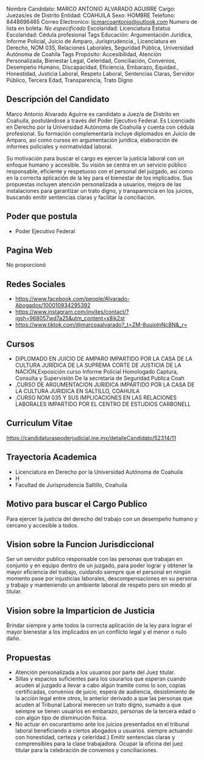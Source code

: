Nombre Candidato: MARCO ANTONIO ALVARADO AGUIRRE
Cargo: Juezas/es de Distrito
Entidad: COAHUILA
Sexo: HOMBRE
Telefono: 8448696465
Correo Electronico: licmarcoantonio@outlook.com
Numero de lista en boleta: *No especificado*
Escolaridad: Licenciatura
Estatus Escolaridad: Cédula profesional
Tags Educación: Argumentación Jurídica, Informe Policial, Juicio de Amparo, Jurisprudencia., Licenciatura en Derecho, NOM 035, Relaciones Laborales, Seguridad Pública, Universidad Autónoma de Coahila
Tags Propósito: Accesibilidad, Atención Personalizada, Bienestar Legal, Celeridad, Conciliación, Convenios, Desempeño Humano, Discapacidad, Eficiencia, Embarazo, Equidad., Honestidad, Justicia Laboral, Respeto Laboral, Sentencias Claras, Servidor Público, Tercera Edad, Transparencia, Trato Digno


## Descripción del Candidato 

Marco Antonio Alvarado Aguirre es candidato a Juez/a de Distrito en Coahuila, postulándose a través del Poder Ejecutivo Federal. Es Licenciado en Derecho por la Universidad Autónoma de Coahuila y cuenta con cédula profesional. Su formación complementaria incluye diplomados en Juicio de Amparo, así como cursos en argumentación jurídica, elaboración de informes policiales y normatividad laboral.

Su motivación para buscar el cargo es ejercer la justicia laboral con un enfoque humano y accesible. Su visión se centra en un servicio público responsable, eficiente y respetuoso con el personal del juzgado, así como en la correcta aplicación de la ley para el bienestar de los implicados. Sus propuestas incluyen atención personalizada a usuarios, mejora de las instalaciones para garantizar un trato digno, y transparencia en los juicios, buscando emitir sentencias claras y facilitar la conciliación.


## Poder que postula

- Poder Ejecutivo Federal


## Pagina Web

No proporcionó


## Redes Sociales

- https://www.facebook.com/people/Alvarado-Abogados/100010934295392
- https://www.instagram.com/invites/contact/?igsh=968057wd7a25&utm_content=x8ik2st
- https://www.tiktok.com/@marcoaalvarado?_t=ZM-8uuioInNc8N&_r=


## Cursos

- DIPLOMADO EN JUICIO DE AMPARO IMPARTIDO POR LA CASA DE LA CULTURA JURÍDICA DE LA SUPREMA CORTE DE JUSTICIA DE LA NACIÓN,Exposición curso Informe Policial Homologado Captura, Consulta y Supervisión De la secretaria de Seguridad Publica Coah
- ,CURSO DE ARGUMENTACION JURIDICA IMPARTIDO POR LA CASA DE LA CULTURA JURIDICA EN SALTILLO, COAHUILA
- ,CURSO NOM 035 Y SUS IMPLICACIONES EN LAS RELACIONES LABORALES IMPARTIDO POR EL CENTRO DE ESTUDIOS CARBONELL


## Curriculum Vitae

https://candidaturaspoderjudicial.ine.mx/detalleCandidato/52314/11


## Trayectoria Academica

- Licenciatura en Derecho por la Universidad Autónoma de Coahuila
- H
- Facultad de Jurisprudencia Saltillo, Coahuila


## Motivo para buscar el Cargo Publico

Para ejercer la justicia del derecho del trabajo con un desempeño humano y cercano y accesible a todos.


## Vision sobre la Funcion Jurisdiccional

Ser un servidor publico responsable con las personas que trabajan en conjunto y en equipo dentro de un juzgado, para poder lograr y obtener la mayor eficiencia del trabajo, cuidando siempre que el personal en ningún momento pase por injusticias laborales, descompensaciones en su persona y trabajo y manteniendo un ambiente laboral de respeto pero sin miedo al titular.


## Vision sobre la Imparticion de Justicia

Brindar siempre y ante todos la correcta aplicación de la ley para lograr el mayor bienestar a los implicados en un conflicto legal y el menor o nulo daño.


## Propuestas

- Atención personalizada a los usuarios por parte del Juez titular.
- Sillas y espacios suficientes para los usurarios que esperan cuando acuden al juzgado a llevar a cabo algún tramite como lo son, copias certificadas, convenios de juicio, espera de audiencia, desistimiento de la acción legal entre otros, lo anterior derivado a que las personas que acuden al Tribunal Laboral merecen un trato digno, sumado a que seimpre se tienen usuarios en embarazo, personas de la tercera edad o con algún tipo de disminución fisica.
- No actuar en oscurantismo ante los juicios presentados en el tribunal laboral beneficiando a ciertos abogados u usuarios. siempre actuando con honestidad, certeza y celeridad.} Emitir sentencias claras y comprensibles para la clase trabajadora. Ocupar la oficina del juez titular para la celebración de convenios y conciliaciones.

